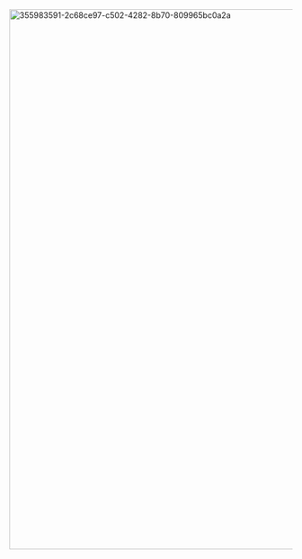 
<img width="960" alt="355983591-2c68ce97-c502-4282-8b70-809965bc0a2a" src="https://github.com/user-attachments/assets/626a177f-a6b6-4110-b7b3-640d459d5260">
